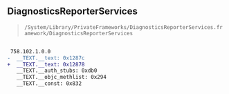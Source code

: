 ## DiagnosticsReporterServices

> `/System/Library/PrivateFrameworks/DiagnosticsReporterServices.framework/DiagnosticsReporterServices`

```diff

 758.102.1.0.0
-  __TEXT.__text: 0x1287c
+  __TEXT.__text: 0x12878
   __TEXT.__auth_stubs: 0xdb0
   __TEXT.__objc_methlist: 0x294
   __TEXT.__const: 0x832

```
